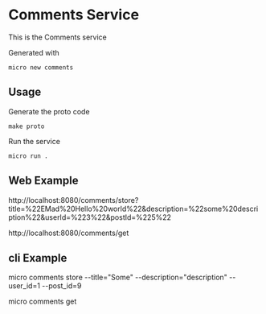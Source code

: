 # Comments Service

This is the Comments service

Generated with

```
micro new comments
```

## Usage

Generate the proto code

```
make proto
```

Run the service

```
micro run .
```


## Web Example
http://localhost:8080/comments/store?title=%22EMad%20Hello%20world%22&description=%22some%20description%22&userId=%223%22&postId=%225%22

http://localhost:8080/comments/get

## cli Example
micro comments store --title="Some" --description="description" --user_id=1 --post_id=9

micro comments get